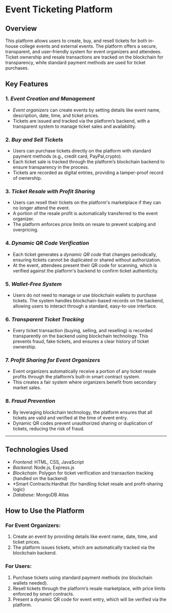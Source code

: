 # Event Ticketing Platform

## Overview

This platform allows users to create, buy, and resell tickets for both in-house college events and external events. The platform offers a secure, transparent, and user-friendly system for event organizers and attendees. Ticket ownership and resale transactions are tracked on the blockchain for transparency, while standard payment methods are used for ticket purchases.

## Key Features

### 1. *Event Creation and Management*
   - *Event organizers* can create events by setting details like event name, description, date, time, and ticket prices.
   - Tickets are issued and tracked via the platform’s backend, with a transparent system to manage ticket sales and availability.

### 2. *Buy and Sell Tickets*
   - Users can purchase tickets directly on the platform with standard payment methods (e.g., credit card, PayPal,crypto).
   - Each ticket sale is tracked through the platform’s blockchain backend to ensure transparency in the process.
   - Tickets are recorded as digital entries, providing a tamper-proof record of ownership.
### 3. *Ticket Resale with Profit Sharing*
   - Users can resell their tickets on the platform's marketplace if they can no longer attend the event.
   - A portion of the resale profit is automatically transferred to the event organizer.
   - The platform enforces price limits on resale to prevent scalping and overpricing.

### 4. *Dynamic QR Code Verification*
   - Each ticket generates a *dynamic QR code* that changes periodically, ensuring tickets cannot be duplicated or shared without authorization.
   - At the event, attendees present their QR code for scanning, which is verified against the platform's backend to confirm ticket authenticity.

### 5. *Wallet-Free System*
   - Users do not need to manage or use blockchain wallets to purchase tickets. The system handles blockchain-based records on the backend, allowing users to interact through a standard, easy-to-use interface.

### 6. *Transparent Ticket Tracking*
- Every ticket transaction (buying, selling, and reselling) is recorded transparently on the backend using blockchain technology. This prevents fraud, fake tickets, and ensures a clear history of ticket ownership.

### 7. *Profit Sharing for Event Organizers*
   - Event organizers automatically receive a portion of any ticket resale profits through the platform’s built-in smart contract system.
   - This creates a fair system where organizers benefit from secondary market sales.

### 8. *Fraud Prevention*
   - By leveraging blockchain technology, the platform ensures that all tickets are valid and verified at the time of event entry.
   - Dynamic QR codes prevent unauthorized sharing or duplication of tickets, reducing the risk of fraud.

---

## Technologies Used

- *Frontend*: HTML, CSS, JavaScript
- *Backend*: Node.js, Express.js
- *Blockchain*: Polygon for ticket verification and transaction tracking (handled on the backend)
- *Smart Contracts:Hardhat (for handling ticket resale and profit-sharing logic)
- *Database*: MongoDB Atlas

## How to Use the Platform

### For Event Organizers:
1. Create an event by providing details like event name, date, time, and ticket prices.
2. The platform issues tickets, which are automatically tracked via the blockchain backend.

### For Users:
1. Purchase tickets using standard payment methods (no blockchain wallets needed).
2. Resell tickets through the platform’s resale marketplace, with price limits enforced by smart contracts.
3. Present a dynamic QR code for event entry, which will be verified via the platform.




